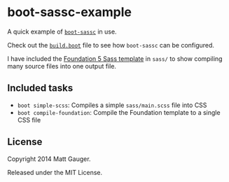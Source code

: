 boot-sassc-example
==================

A quick example of [`boot-sassc`](https://github.com/mathias/boot-sassc) in use.

Check out the [`build.boot`](https://github.com/mathias/boot-sassc-example/blob/master/build.boot) file to see how `boot-sassc` can be configured.

I have included the [Foundation 5 Sass template](http://foundation.zurb.com/docs/sass.html) in `sass/` to show compiling many source files into one output file.

## Included tasks

* `boot simple-scss`: Compiles a simple `sass/main.scss` file into CSS
* `boot compile-foundation`: Compile the Foundation template to a single CSS file

## License

Copyright 2014 Matt Gauger.

Released under the MIT License.
